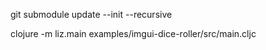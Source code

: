 
git submodule update --init --recursive

clojure -m liz.main examples/imgui-dice-roller/src/main.cljc
